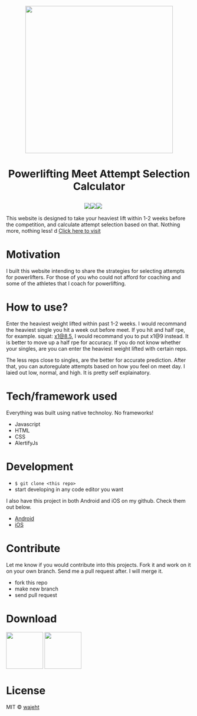 <p align="center"><img src="https://raw.githubusercontent.com/wajeht/web_attempt_calculator/gh-pages/images/logo.png" width="400"></p>

# <p align="center">Powerlifting Meet Attempt Selection Calculator</p>

<p align="center">
<img src="https://img.shields.io/badge/platform-ios%20-green"><img src="https://img.shields.io/badge/platform-android%20-green"><img src="https://img.shields.io/badge/platform-web%20-green">
</center>
‏‎ ‎‏‎ ‎‏‎ ‎‏‎ ‎‏‎ ‎‏‎ ‎‏‎ ‎

This website is designed to take your heaviest lift within 1-2 weeks before the competition, and calculate attempt selection based on that. Nothing more, nothing less!
d
[Click here to visit](https://www.attemptcalculator.com/)<br>

# Motivation

I built this website intending to share the strategies for selecting attempts for powerlifters. For those of you who could not afford for coaching and some of the athletes that I coach for powerlifting.

# How to use?

Enter the heaviest weight lifted within past 1-2 weeks. I would recommand the heaviest single you hit a week out before meet. If you hit and half rpe, for example. squat: x1@8.5, I would recommand you to put x1@9 instead. It is better to move up a half rpe for accuracy. If you do not know whether your singles, are you can enter the heaviest weight lifted with certain reps.

The less reps close to singles, are the better for accurate prediction. After that, you can autoregulate attempts based on how you feel on meet day. I laied out low, normal, and high. It is pretty self explainatory.

# Tech/framework used

Everything was built using native technoloy. No frameworks!

-   Javascript
-   HTML
-   CSS
-   AlertifyJs

# Development

-   `$ git clone <this repo>`
-   start developing in any code editor you want

I also have this project in both Android and iOS on my github. Check them out below.

-   [Android](https://github.com/wajeht/android_attempt_calculator)
-   [iOS](https://github.com/wajeht/ios_attempt_calculator)

# Contribute

Let me know if you would contribute into this projects. Fork it and work on it on your own branch. Send me a pull request after. I will merge it.

-   fork this repo
-   make new branch
-   send pull request

# Download

[<img src="https://raw.githubusercontent.com/wajeht/web_attempt_calculator/gh-pages/images/googleplay.png" width="100">](https://play.google.com/store/apps/details?id=com.jawstrength.powerliftingattemptselectioncalculator)‏‎ ‎‏‎ ‎‏‎ ‎‏[<img src="https://raw.githubusercontent.com/wajeht/web_attempt_calculator/gh-pages/images/apple.png" width="100">](https://apps.apple.com/us/app/powerlifting-attempt-calculatr/id1540891589)

# License

MIT © [wajeht](https://www.github.com/wajeht/)
